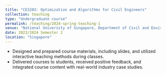```yaml
---
title: "CE3203: Optimization and Algorithms for Civil Engineers"
collection: teaching
type: "Undergraduate course"
permalink: /teaching/2024-spring-teaching-1
venue: "National University of Singapore, Department of Civil and Environmental Engineering"
date: 2023/2024 Semester 2
location: "Singapore"
---
```


*	Designed and prepared course materials, including slides, and utilized interactive teaching methods during classes.
*	Delivered courses to students, received positive feedback, and integrated course content with real-world industry case studies.
